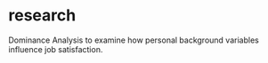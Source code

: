 # research
Dominance Analysis to examine how personal background variables influence job satisfaction.
